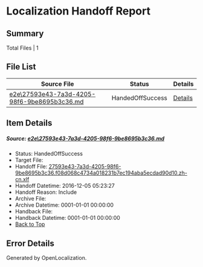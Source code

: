 # <a name='report-top'></a> Localization Handoff Report

## Summary
 Total Files | 1

## File List
 Source File | Status | Details 
 ----------- | ------ | ------- 
 [e2e\27593e43-7a3d-4205-98f6-9be8695b3c36.md](https://github.com/OpenLocalizationTestOrg/ol-test0/blob/3c3d2f0f0bf5c7d48bae4483d8107300c3e331ab/e2e/27593e43-7a3d-4205-98f6-9be8695b3c36.md) | HandedOffSuccess | [Details](#45cd059332bf745ac5c44666450f7b62a803ff511)

## Item Details
##### <a name='45cd059332bf745ac5c44666450f7b62a803ff511'></a> Source: [e2e\27593e43-7a3d-4205-98f6-9be8695b3c36.md](https://github.com/OpenLocalizationTestOrg/ol-test0/blob/3c3d2f0f0bf5c7d48bae4483d8107300c3e331ab/e2e/27593e43-7a3d-4205-98f6-9be8695b3c36.md)
* Status: HandedOffSuccess
* Target File: 
* Handoff File: [27593e43-7a3d-4205-98f6-9be8695b3c36.f08d068c4734a018231b7ec194aba5ecdad90d10.zh-cn.xlf](https://github.com/OpenLocalizationTestOrg/ol-test0-handoff/blob/f9d3aeb37ae8262eea0590529a181ea019398677/ol-handoff/OpenLocalizationTestOrg/ol-test0-zhcn/shujia/ht/27593e43-7a3d-4205-98f6-9be8695b3c36.f08d068c4734a018231b7ec194aba5ecdad90d10.zh-cn.xlf)
* Handoff Datetime: 2016-12-05 05:23:27
* Handoff Reason: Include
* Archive File: 
* Archive Datetime: 0001-01-01 00:00:00
* Handback File: 
* Handback Datetime: 0001-01-01 00:00:00
* [Back to Top](#report-top)


## Error Details

Generated by OpenLocalization.
